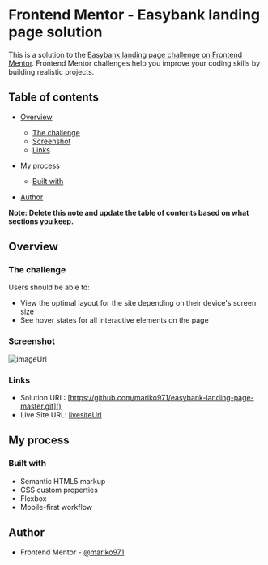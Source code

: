 # Frontend Mentor - Easybank landing page solution

This is a solution to the [Easybank landing page challenge on Frontend Mentor](https://www.frontendmentor.io/challenges/easybank-landing-page-WaUhkoDN). Frontend Mentor challenges help you improve your coding skills by building realistic projects. 

## Table of contents

- [Overview](#overview)
  - [The challenge](#the-challenge)
  - [Screenshot](#screenshot)
  - [Links](#links)
- [My process](#my-process)
  - [Built with](#built-with)
 
- [Author](#author)

**Note: Delete this note and update the table of contents based on what sections you keep.**

## Overview

### The challenge

Users should be able to:

- View the optimal layout for the site depending on their device's screen size
- See hover states for all interactive elements on the page

### Screenshot

![imageUrl]()


### Links

- Solution URL: [https://github.com/mariko971/easybank-landing-page-master.git]()
- Live Site URL: [livesiteUrl]()

## My process

### Built with

- Semantic HTML5 markup
- CSS custom properties
- Flexbox
- Mobile-first workflow


## Author

- Frontend Mentor - [@mariko971](https://www.frontendmentor.io/profile/yourusername)

